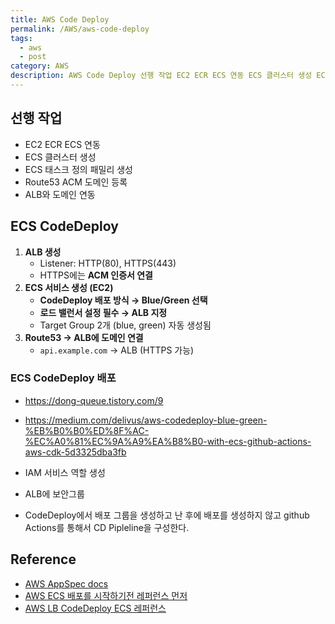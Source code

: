 ```yaml
---
title: AWS Code Deploy
permalink: /AWS/aws-code-deploy
tags:
  - aws
  - post
category: AWS
description: AWS Code Deploy 선행 작업 EC2 ECR ECS 연동 ECS 클러스터 생성 ECS 태스크 정의 패밀리 생성 Route53 ACM 도메인 등록 ALB와 도메인 연동
---
```


## 선행 작업

- EC2 ECR ECS 연동
- ECS 클러스터 생성
- ECS 태스크 정의 패밀리 생성
- Route53 ACM 도메인 등록
- ALB와 도메인 연동

## ECS CodeDeploy

1. **ALB 생성**
    - Listener: HTTP(80), HTTPS(443)
    - HTTPS에는 **ACM 인증서 연결**
2. **ECS 서비스 생성 (EC2)**
    - **CodeDeploy 배포 방식 → Blue/Green 선택**
    - **로드 밸런서 설정 필수 → ALB 지정**
    - Target Group 2개 (blue, green) 자동 생성됨
3. **Route53 → ALB에 도메인 연결**
    - `api.example.com` → ALB (HTTPS 가능)


### ECS CodeDeploy 배포

- https://dong-queue.tistory.com/9
- https://medium.com/delivus/aws-codedeploy-blue-green-%EB%B0%B0%ED%8F%AC-%EC%A0%81%EC%9A%A9%EA%B8%B0-with-ecs-github-actions-aws-cdk-5d3325dba3fb

- IAM 서비스 역할 생성
- ALB에 보안그룹
- CodeDeploy에서 배포 그룹을 생성하고 난 후에 배포를 생성하지 않고 github Actions를 통해서 CD Pipleline을 구성한다.


## Reference

- [AWS AppSpec docs](https://docs.aws.amazon.com/ko_kr/codedeploy/latest/userguide/tutorial-ecs-create-appspec-file.htm) 
- [AWS ECS 배포를 시작하기전 레퍼런스 먼저](https://docs.aws.amazon.com/ko_kr/codedeploy/latest/userguide/deployment-steps-ecs.html#deployment-steps-prerequisites-ecs) 
- [AWS LB CodeDeploy ECS 레퍼런스](https://docs.aws.amazon.com/ko_kr/codedeploy/latest/userguide/deployment-groups-create-load-balancer.html) 